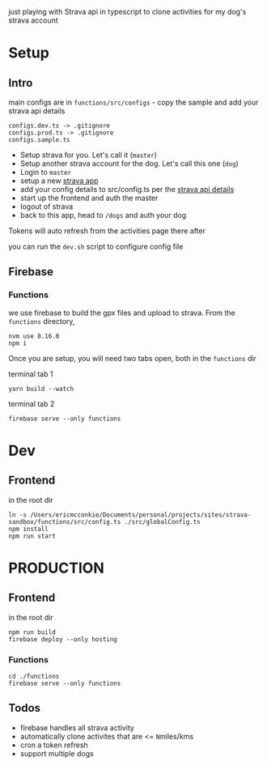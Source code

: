 just playing with Strava api in typescript to clone activities for my dog's strava account

# Setup

## Intro
main configs are in `functions/src/configs` - copy the sample and add your strava api details

```
configs.dev.ts -> .gitignore
configs.prod.ts -> .gitignore
configs.sample.ts
```

* Setup strava for you. Let's call it (`master`)
* Setup another strava account for the dog. Let's call this one (`dog`)
* Login to `master`
* setup a new [strava app ](https://www.strava.com/settings/api)
* add your config details to src/config.ts per the [strava api details](https://www.strava.com/settings/api)
* start up the frontend and auth the master
* logout of strava
* back to this app, head to `/dogs` and auth your dog

Tokens will auto refresh from the activities page there after


you can run the `dev.sh` script to configure config file

## Firebase

### Functions
we use firebase to build the gpx files and upload to strava. From the `functions` directory, 
```
nvm use 8.16.0
npm i
``` 

Once you are setup, you will need two tabs open, both in the `functions` dir

terminal tab 1
```
yarn build --watch
```

terminal tab 2
```
firebase serve --only functions
```

# Dev
## Frontend
in the root dir
```
ln -s /Users/ericmcconkie/Documents/personal/projects/sites/strava-sandbox/functions/src/config.ts ./src/globalConfig.ts
npm install
npm run start

```


# PRODUCTION
## Frontend
in the root dir
```
npm run build
firebase deploy --only hosting
```

### Functions

```
cd ./functions
firebase serve --only functions
```

## Todos

* firebase handles all strava activity
* automatically clone activites that are <= `N`miles/kms
* cron a token refresh
* support multiple dogs
